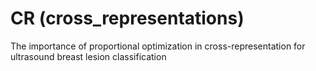 # CR (cross_representations)
The importance of proportional optimization in cross-representation for ultrasound breast lesion classification

